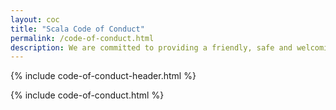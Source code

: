 ```yaml
---
layout: coc
title: "Scala Code of Conduct"
permalink: /code-of-conduct.html
description: We are committed to providing a friendly, safe and welcoming environment for all, regardless of age, body size, disability, ethnicity, sex characteristics, gender identity and expression, level of experience, education, socio-economic status, nationality, personal appearance, race, religion, sexual identity and orientation, or other such characteristics.
---
```


{% include code-of-conduct-header.html %}

{% include code-of-conduct.html %}
